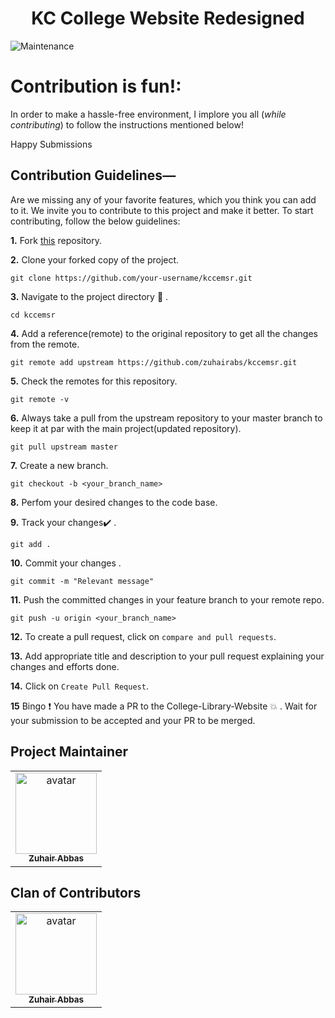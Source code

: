 <h1 align="center">KC College Website Redesigned</h1>


![Maintenance](https://img.shields.io/badge/Maintained%3F-yes-green.svg)

# Contribution is fun!:

In order to make a hassle-free environment, I implore you all (_while contributing_) to follow the instructions mentioned below!

Happy Submissions

## Contribution Guidelines—

Are we missing any of your favorite features, which you think you can add to it. We invite you to contribute to this project and make it better. 
To start contributing, follow the below guidelines: 

**1.**  Fork [this](https://github.com/zuhairabs/kccemsr) repository.

**2.**  Clone your forked copy of the project.

```
git clone https://github.com/your-username/kccemsr.git
```

**3.** Navigate to the project directory :file_folder: .

```
cd kccemsr
```

**4.** Add a reference(remote) to the original repository to get all the changes from the remote.

```
git remote add upstream https://github.com/zuhairabs/kccemsr.git 
```

**5.** Check the remotes for this repository.

```
git remote -v
```

**6.** Always take a pull from the upstream repository to your master branch to keep it at par with the main project(updated repository).

```
git pull upstream master
```

**7.** Create a new branch.

```
git checkout -b <your_branch_name>
```

**8.** Perfom your desired changes to the code base.

**9.** Track your changes:heavy_check_mark: .

```
git add . 
```

**10.** Commit your changes .

```
git commit -m "Relevant message"
```

**11.** Push the committed changes in your feature branch to your remote repo.

```
git push -u origin <your_branch_name>
```

**12.** To create a pull request, click on `compare and pull requests`.

**13.** Add appropriate title and description to your pull request explaining your changes and efforts done.

**14.** Click on `Create Pull Request`.


**15** Bingo :exclamation: You have made a PR to the College-Library-Website :boom: . Wait for your submission to be accepted and your PR to be merged.


## Project Maintainer

<table>
  <tbody><tr>
    <td align="center"><a href="https://github.com/urvashi-code1255"><img alt="avatar" src="https://avatars.githubusercontent.com/u/41848715?v=4" width="130px;"><br><sub><b>
 Zuhair Abbas </b></sub></a><br><a href="" title="Developer"></a></td></a></td>
  </tr>
</tbody></table>

## Clan of Contributors

<table>
  <tbody><tr>
    <td align="center"><a href="https://github.com/urvashi-code1255"><img alt="avatar" src="https://avatars.githubusercontent.com/u/41848715?v=4" width="130px;"><br><sub><b>
 Zuhair Abbas </b></sub></a><br><a href="" title="Developer"></a></td></a></td>
  </tr>
</tbody></table>
